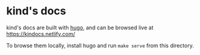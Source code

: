 # kind's docs

kind's docs are built with [hugo], and can be browsed live at 
https://kindocs.netlify.com/

To browse them locally, install hugo and run `make serve` from this directory.

[hugo]: https://gohugo.io
